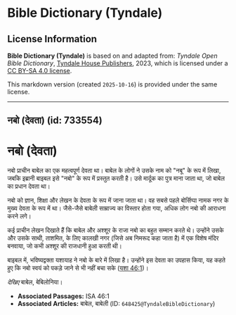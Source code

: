 # Bible Dictionary (Tyndale)

## License Information

**Bible Dictionary (Tyndale)** is based on and adapted from: _Tyndale Open Bible Dictionary_, [Tyndale House Publishers](https://tyndaleopenresources.com/), 2023, which is licensed under a [CC BY-SA 4.0 license](https://creativecommons.org/licenses/by-sa/4.0/legalcode.en).

This markdown version (created `2025-10-16`) is provided under the same license.



--------------------------------

## नबो (देवता) (id: 733554)

नबो (देवता)
===========

नबो प्राचीन बाबेल का एक महत्वपूर्ण देवता था। बाबेल के लोगों ने उसके नाम को "नबू" के रूप में लिखा, जबकि इब्रानी बाइबल इसे "नबो" के रूप में प्रस्तुत करती है। उसे मार्दूक का पुत्र माना जाता था, जो बाबेल का प्रधान देवता था।

नबो को ज्ञान, शिक्षा और लेखन के देवता के रूप में जाना जाता था। वह सबसे पहले बोर्सिप्पा नामक नगर के मुख्य देवता के रूप में था। जैसे\-जैसे बाबेली साम्राज्य का विस्तार होता गया, अधिक लोग नबो की आराधना करने लगे।

कई प्राचीन लेखन दिखाते हैं कि बाबेल और अश्शूर के राजा नबो का बहुत सम्मान करते थे। उन्होंने उसके और उसके साथी, ताशमित, के लिए कालखी नगर (जिसे अब निमरूद कहा जाता है) में एक विशेष मंदिर बनवाया, जो कभी अश्शूर की राजधानी हुआ करती थी।

बाइबल में, भविष्यद्वक्ता यशायाह ने नबो के बारे में लिखा है। उन्होंने इस देवता का उपहास किया, यह कहते हुए कि नबो स्वयं को पकड़े जाने से भी नहीं बचा सके ([यशा 46:1](https://ref.ly/Isa46:1))।

*देखिए* बाबेल, बेबिलोनिया।

* **Associated Passages:** ISA 46:1
* **Associated Articles:** बाबेल, बाबेली (ID: `648425@TyndaleBibleDictionary`)

